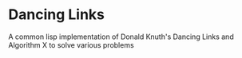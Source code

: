 # Dancing Links
A common lisp implementation of Donald Knuth's Dancing Links and Algorithm X to solve various problems

